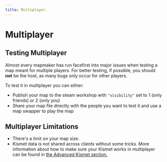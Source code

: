 ```yaml
---
title: Multiplayer
---
```

# Multiplayer 

## Testing Multiplayer

Almost every mapmaker has run facefirst into major issues when testing a map meant for multiple players. For better testing, if possible, you should **not** be the host, as many bugs only occur for other players.

To test it in multiplayer you can either:
- Publish your map to the steam workshop with `"visibility"` set to 1 (only friends) or 2 (only you)
- Share your map file directly with the people you want to test it and use a map swapper to play the map

## Multiplayer Limitations <Badge text="not finished" type="warning"/>

- There's a limit on your map size.
- Kismet data is not shared across clients without some tricks. More information about how to make sure your Kismet works in multiplayer can be found in [the Advanced Kismet section.](../kismet/04_advanced)



